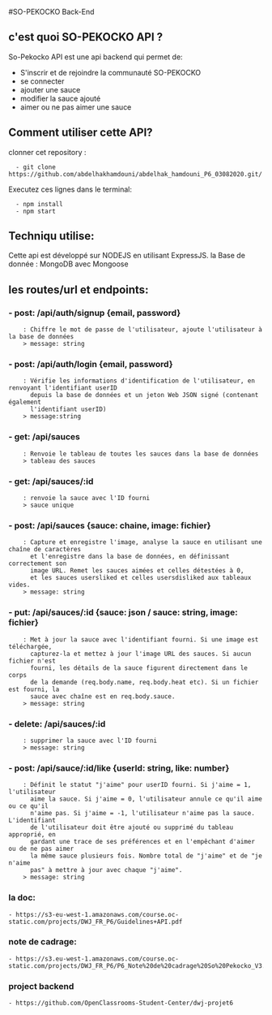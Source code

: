 #SO-PEKOCKO Back-End 
  
## c'est quoi SO-PEKOCKO API ?
So-Pekocko API est une api backend qui permet de:
  - S'inscrir et de rejoindre la communauté SO-PEKOCKO
  - se connecter
  - ajouter une sauce
  - modifier la sauce ajouté
  - aimer ou ne pas aimer une sauce
  
 ## Comment utiliser cette API?
  clonner cet repository :
      
      - git clone https://github.com/abdelhakhamdouni/abdelhak_hamdouni_P6_03082020.git/
 
 Executez ces lignes dans le terminal:
      
      - npm install
      - npm start
  
 ## Techniqu utilise:
 Cette api est développé sur NODEJS en utilisant ExpressJS.
 la Base de donnée : MongoDB avec Mongoose
 
 ## les routes/url et endpoints: 
 
  ### - post: /api/auth/signup {email, password}
        : Chiffre le mot de passe de l'utilisateur, ajoute l'utilisateur à la base de données
        > message: string
  ### - post: /api/auth/login {email, password}
        : Vérifie les informations d'identification de l'utilisateur, en renvoyant l'identifiant userID 
          depuis la base de données et un jeton Web JSON signé (contenant également
          l'identifiant userID)
        > message:string
  ### - get: /api/sauces 
        : Renvoie le tableau de toutes les sauces dans la base de données 
        > tableau des sauces
  ### - get: /api/sauces/:id
        : renvoie la sauce avec l'ID fourni
        > sauce unique
  ### - post: /api/sauces {sauce: chaine, image: fichier}
        : Capture et enregistre l'image, analyse la sauce en utilisant une chaîne de caractères 
          et l'enregistre dans la base de données, en définissant correctement son
          image URL. Remet les sauces aimées et celles détestées à 0, 
          et les sauces usersliked et celles usersdisliked aux tableaux vides.
        > message: string 
  ### - put: /api/sauces/:id {sauce: json / sauce: string, image: fichier}
        : Met à jour la sauce avec l'identifiant fourni. Si une image est téléchargée, 
          capturez-la et mettez à jour l'image URL des sauces. Si aucun fichier n'est
          fourni, les détails de la sauce figurent directement dans le corps 
          de la demande (req.body.name, req.body.heat etc). Si un fichier est fourni, la 
          sauce avec chaîne est en req.body.sauce.
        > message: string
  ### - delete: /api/sauces/:id
        : supprimer la sauce avec l'ID fourni
        > message: string
  ### - post: /api/sauce/:id/like {userId: string, like: number}
        : Définit le statut "j'aime" pour userID fourni. Si j'aime = 1, l'utilisateur 
          aime la sauce. Si j'aime = 0, l'utilisateur annule ce qu'il aime ou ce qu'il
          n'aime pas. Si j'aime = -1, l'utilisateur n'aime pas la sauce. L'identifiant 
          de l'utilisateur doit être ajouté ou supprimé du tableau approprié, en
          gardant une trace de ses préférences et en l'empêchant d'aimer ou de ne pas aimer 
          la même sauce plusieurs fois. Nombre total de "j'aime" et de "je n'aime
          pas" à mettre à jour avec chaque "j'aime".
        > message: string
 
 ### la doc:
    - https://s3-eu-west-1.amazonaws.com/course.oc-static.com/projects/DWJ_FR_P6/Guidelines+API.pdf
 ### note de cadrage:
    - https://s3.eu-west-1.amazonaws.com/course.oc-static.com/projects/DWJ_FR_P6/P6_Note%20de%20cadrage%20So%20Pekocko_V3.pdf
 ### project backend 
    - https://github.com/OpenClassrooms-Student-Center/dwj-projet6
    
    
    
